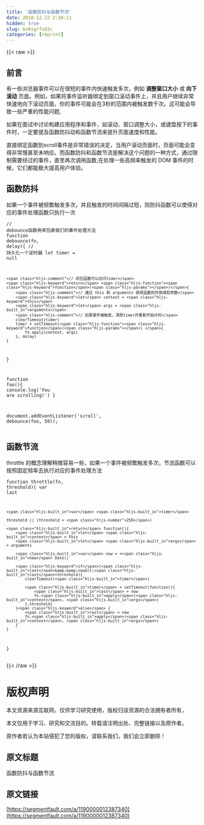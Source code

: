 ```yaml
---
title: '函数防抖与函数节流' 
date: 2018-12-22 2:30:11
hidden: true
slug: bv0igrfx82c
categories: [reprint]
---
```


{{< raw >}}

                    
<h2 id="articleHeader0">前言</h2>
<p>有一些浏览器事件可以在很短的事件内快速触发多次，例如 <strong>调整窗口大小</strong> 或 <strong>向下滚动</strong> 页面。例如，如果将事件监听器绑定到窗口滚动事件上，并且用户继续非常快速地向下滚动页面，你的事件可能会在3秒的范围内被触发数千次。这可能会导致一些严重的性能问题,</p>
<p>如果在面试中讨论构建应用程序和事件，如滚动、窗口调整大小，或键盘按下的事件时，一定要提及函数防抖动和函数节流来提升页面速度和性能。</p>
<p>直接绑定函数到scroll事件是非常错误的决定，当用户滚动页面时，页面可能会变得非常慢甚至未响应。而函数防抖和函数节流是解决这个问题的一种方式，通过限制需要经过的事件，直至再次调用函数,在处理一些高频率触发的 DOM 事件的时候，它们都能极大提高用户体验。</p>
<h2 id="articleHeader1">函数防抖</h2>
<p>如果一个事件被频繁触发多次，并且触发的时间间隔过短，则防抖函数可以使得对应的事件处理函数只执行一次</p>
<div class="widget-codetool" style="display:none;">
      <div class="widget-codetool--inner">
      <span class="selectCode code-tool" data-toggle="tooltip" data-placement="top" title="" data-original-title="全选"></span>
      <span type="button" class="copyCode code-tool" data-toggle="tooltip" data-placement="top" data-clipboard-text="// debounce函数用来包裹我们的事件处理方法
function debounce(fn, delay){
    // 持久化一个定时器
    let timer = null
    
    // 闭包函数可以访问timer
    return function(){
        // 通过 this 和 arguments 获得函数的作用域和参数
        let context = this
        let args = arguments
        // 如果事件被触发，清除timer并重新开始计时
        clearTimeout(timer)
        timer = setTimeout(function() {
            fn.apply(context, args)
        }, delay)
    }
}

function foo(){
    console.log('You are scrolling!')
}

document.addEventListener('scroll', debounce(foo, 50));" title="" data-original-title="复制"></span>
      <span type="button" class="saveToNote code-tool" data-toggle="tooltip" data-placement="top" title="" data-original-title="放进笔记"></span>
      </div>
      </div><pre class="hljs javascript"><code><span class="hljs-comment">// debounce函数用来包裹我们的事件处理方法</span>
<span class="hljs-function"><span class="hljs-keyword">function</span> <span class="hljs-title">debounce</span>(<span class="hljs-params">fn, delay</span>)</span>{
    <span class="hljs-comment">// 持久化一个定时器</span>
    <span class="hljs-keyword">let</span> timer = <span class="hljs-literal">null</span>
    
    <span class="hljs-comment">// 闭包函数可以访问timer</span>
    <span class="hljs-keyword">return</span> <span class="hljs-function"><span class="hljs-keyword">function</span>(<span class="hljs-params"></span>)</span>{
        <span class="hljs-comment">// 通过 this 和 arguments 获得函数的作用域和参数</span>
        <span class="hljs-keyword">let</span> context = <span class="hljs-keyword">this</span>
        <span class="hljs-keyword">let</span> args = <span class="hljs-built_in">arguments</span>
        <span class="hljs-comment">// 如果事件被触发，清除timer并重新开始计时</span>
        clearTimeout(timer)
        timer = setTimeout(<span class="hljs-function"><span class="hljs-keyword">function</span>(<span class="hljs-params"></span>) </span>{
            fn.apply(context, args)
        }, delay)
    }
}

<span class="hljs-function"><span class="hljs-keyword">function</span> <span class="hljs-title">foo</span>(<span class="hljs-params"></span>)</span>{
    <span class="hljs-built_in">console</span>.log(<span class="hljs-string">'You are scrolling!'</span>)
}

<span class="hljs-built_in">document</span>.addEventListener(<span class="hljs-string">'scroll'</span>, debounce(foo, <span class="hljs-number">50</span>));</code></pre>
<h2 id="articleHeader2">函数节流</h2>
<p>throttle 的概念理解稍微容易一些，如果一个事件被频繁触发多次，节流函数可以按照固定频率去执行对应的事件处理方法</p>
<div class="widget-codetool" style="display:none;">
      <div class="widget-codetool--inner">
      <span class="selectCode code-tool" data-toggle="tooltip" data-placement="top" title="" data-original-title="全选"></span>
      <span type="button" class="copyCode code-tool" data-toggle="tooltip" data-placement="top" data-clipboard-text="function throttle(fn, threshold){
    var last
    
    var timer
    
    threshold || (threshold = 250)
    
    return function(){
        let context = this
        let args = arguments
        
        var now = +new Date()
        
        if(last&amp;&amp;now<last+threshold){
            clearTimeout(timer)
            
            timer = setTimeout(function(){
                last = now
                fn.apply(context, args)
            },threshold)
        }else {
            last = now
            fn.apply(context, args)
        }
    }
}" title="" data-original-title="复制"></span>
      <span type="button" class="saveToNote code-tool" data-toggle="tooltip" data-placement="top" title="" data-original-title="放进笔记"></span>
      </div>
      </div><pre class="hljs maxima"><code>function throttle(fn, threshold){
    <span class="hljs-built_in">var</span> <span class="hljs-built_in">last</span>
    
    <span class="hljs-built_in">var</span> <span class="hljs-built_in">timer</span>
    
    threshold || (threshold = <span class="hljs-number">250</span>)
    
    <span class="hljs-built_in">return</span> function(){
        <span class="hljs-built_in">let</span> <span class="hljs-built_in">context</span> = this
        <span class="hljs-built_in">let</span> <span class="hljs-built_in">args</span> = arguments
        
        <span class="hljs-built_in">var</span> now = +<span class="hljs-built_in">new</span> Date()
        
        <span class="hljs-keyword">if</span>(<span class="hljs-built_in">last</span>&amp;&amp;now&lt;<span class="hljs-built_in">last</span>+threshold){
            clearTimeout(<span class="hljs-built_in">timer</span>)
            
            <span class="hljs-built_in">timer</span> = setTimeout(function(){
                <span class="hljs-built_in">last</span> = now
                fn.<span class="hljs-built_in">apply</span>(<span class="hljs-built_in">context</span>, <span class="hljs-built_in">args</span>)
            },threshold)
        }<span class="hljs-keyword">else</span> {
            <span class="hljs-built_in">last</span> = now
            fn.<span class="hljs-built_in">apply</span>(<span class="hljs-built_in">context</span>, <span class="hljs-built_in">args</span>)
        }
    }
}</code></pre>

                
{{< /raw >}}

# 版权声明
本文资源来源互联网，仅供学习研究使用，版权归该资源的合法拥有者所有，

本文仅用于学习、研究和交流目的。转载请注明出处、完整链接以及原作者。

原作者若认为本站侵犯了您的版权，请联系我们，我们会立即删除！

## 原文标题
函数防抖与函数节流

## 原文链接
[https://segmentfault.com/a/1190000012387340](https://segmentfault.com/a/1190000012387340)

